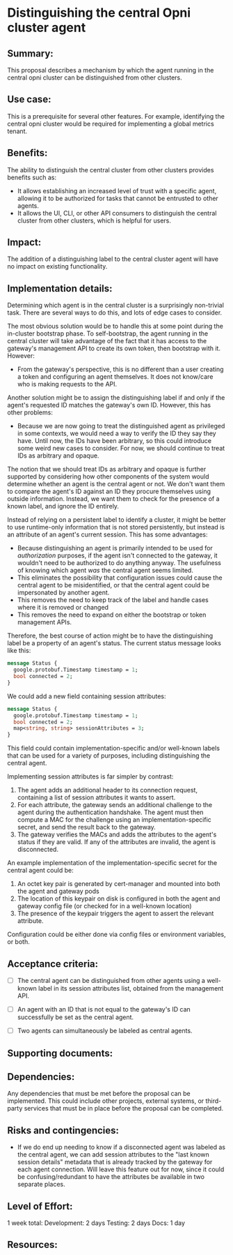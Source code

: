 # Distinguishing the central Opni cluster agent

## Summary:
This proposal describes a mechanism by which the agent running in the central opni cluster can be distinguished from other clusters.

## Use case:
This is a prerequisite for several other features. For example, identifying the central opni cluster would be required for implementing a global metrics tenant.

## Benefits:
The ability to distinguish the central cluster from other clusters provides benefits such as:
- It allows establishing an increased level of trust with a specific agent, allowing it to be authorized for tasks that cannot be entrusted to other agents.
- It allows the UI, CLI, or other API consumers to distinguish the central cluster from other clusters, which is helpful for users.

## Impact:
The addition of a distinguishing label to the central cluster agent will have no impact on existing functionality.

## Implementation details:

Determining which agent is in the central cluster is a surprisingly non-trivial task. There are several ways to do this, and lots of edge cases to consider.

The most obvious solution would be to handle this at some point during the in-cluster bootstrap phase. To self-bootstrap, the agent running in the central cluster will take advantage of the fact that it has access to the gateway's management API to create its own token, then bootstrap with it. However:
- From the gateway's perspective, this is no different than a user creating a token and configuring an agent themselves. It does not know/care who is making requests to the API.

Another solution might be to assign the distinguishing label if and only if the agent's requested ID matches the gateway's own ID. However, this has other problems:
- Because we are now going to treat the distinguished agent as privileged in some contexts, we would need a way to verify the ID they say they have. Until now, the IDs have been arbitrary, so this could introduce some weird new cases to consider. For now, we should continue to treat IDs as arbitrary and opaque.

The notion that we should treat IDs as arbitrary and opaque is further supported by considering how other components of the system would determine whether an agent is the central agent or not. We don't want them to compare the agent's ID against an ID they procure themselves using outside information. Instead, we want them to check for the presence of a known label, and ignore the ID entirely.

Instead of relying on a persistent label to identify a cluster, it might be better to use runtime-only information that is not stored persistently, but instead is an attribute of an agent's current session. This has some advantages:
- Because distinguishing an agent is primarily intended to be used for *authorization* purposes, if the agent isn't connected to the gateway, it wouldn't need to be authorized to do anything anyway. The usefulness of knowing which agent *was* the central agent seems limited.
- This eliminates the possibility that configuration issues could cause the central agent to be misidentified, or that the central agent could be impersonated by another agent.
- This removes the need to keep track of the label and handle cases where it is removed or changed
- This removes the need to expand on either the bootstrap or token management APIs.

Therefore, the best course of action might be to have the distinguishing label be a property of an agent's status. The current status message looks like this:

```protobuf
message Status {
  google.protobuf.Timestamp timestamp = 1;
  bool connected = 2;
}
```

We could add a new field containing session attributes:

```protobuf
message Status {
  google.protobuf.Timestamp timestamp = 1;
  bool connected = 2;
  map<string, string> sessionAttributes = 3;
}
```

This field could contain implementation-specific and/or well-known labels that can be used for a variety of purposes, including distinguishing the central agent.

Implementing session attributes is far simpler by contrast:
1. The agent adds an additional header to its connection request, containing a list of session attributes it wants to assert.
2. For each attribute, the gateway sends an additional challenge to the agent during the authentication handshake. The agent must then compute a MAC for the challenge using an implementation-specific secret, and send the result back to the gateway.
3. The gateway verifies the MACs and adds the attributes to the agent's status if they are valid. If any of the attributes are invalid, the agent is disconnected.

An example implementation of the implementation-specific secret for the central agent could be:
1. An octet key pair is generated by cert-manager and mounted into both the agent and gateway pods
2. The location of this keypair on disk is configured in both the agent and gateway config file (or checked for in a well-known location)
3. The presence of the keypair triggers the agent to assert the relevant attribute.

Configuration could be either done via config files or environment variables, or both.

## Acceptance criteria:
- [ ] The central agent can be distinguished from other agents using a well-known label in its session attributes list, obtained from the management API.
- [ ] An agent with an ID that is not equal to the gateway's ID can successfully be set as the central agent.
- [ ] Two agents can simultaneously be labeled as central agents.


## Supporting documents:

## Dependencies:
Any dependencies that must be met before the proposal can be implemented. This could include other projects, external systems, or third-party services that must be in place before the proposal can be completed.

## Risks and contingencies:
- If we do end up needing to know if a disconnected agent was labeled as the central agent, we can add session attributes to the "last known session details" metadata that is already tracked by the gateway for each agent connection. Will leave this feature out for now, since it could be confusing/redundant to have the attributes be available in two separate places.

## Level of Effort:
1 week total:
Development: 2 days
Testing: 2 days
Docs: 1 day

## Resources:
